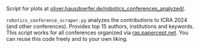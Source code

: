 Script for plots at [oliver.hausdoerfer.de/robotics_conferences_analyzed/](https://oliver.hausdoerfer.de/robotics_conferences_analyzed).

`robotics_conference_scraper.py` analyzes the contributions to ICRA 2024 (and other conferences). Provides top 15 authors, institutions and keywords. This script works for all conferences organized via [ras.papercept.net](https://ras.papercept.net/). You can reuse this code freely and to your own liking.

